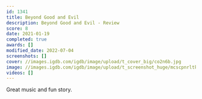```yaml
---
id: 1341
title: Beyond Good and Evil
description: Beyond Good and Evil - Review
score: 8
date: 2021-01-19
completed: true
awards: []
modified_date: 2022-07-04
screenshots: []
cover: //images.igdb.com/igdb/image/upload/t_cover_big/co2n6b.jpg
image: //images.igdb.com/igdb/image/upload/t_screenshot_huge/mcscpnrltkzkreckwefv.jpg
videos: []
---
```

Great music and fun story.